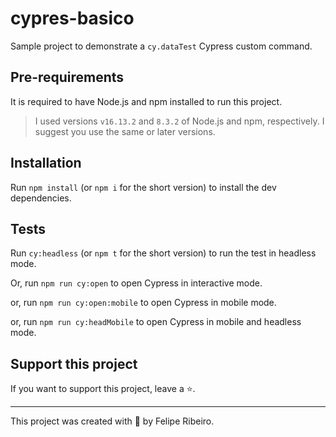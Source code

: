 # cypres-basico

Sample project to demonstrate a `cy.dataTest` Cypress custom command.

## Pre-requirements

It is required to have Node.js and npm installed to run this project.

> I used versions `v16.13.2` and `8.3.2` of Node.js and npm, respectively. I suggest you use the same or later versions.

## Installation

Run `npm install` (or `npm i` for the short version) to install the dev dependencies.

## Tests


Run `cy:headless` (or `npm t` for the short version) to run the test in headless mode.

Or, run `npm run cy:open` to open Cypress in interactive mode.

or, run `npm run cy:open:mobile` to open Cypress in mobile mode.

or, run `npm run cy:headMobile` to open Cypress in mobile and headless mode.

    
## Support this project

If you want to support this project, leave a ⭐.

___

This project was created with 💚 by Felipe Ribeiro.